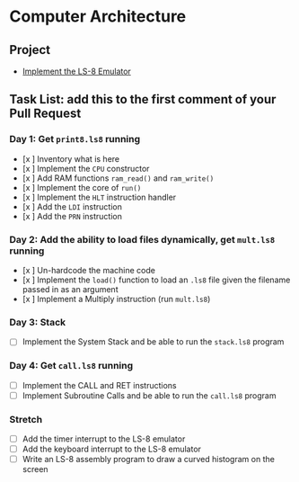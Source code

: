 # Computer Architecture

## Project

* [Implement the LS-8 Emulator](ls8/)

## Task List: add this to the first comment of your Pull Request

### Day 1: Get `print8.ls8` running

- [x ] Inventory what is here
- [x ] Implement the `CPU` constructor
- [x ] Add RAM functions `ram_read()` and `ram_write()`
- [x ] Implement the core of `run()`
- [x ] Implement the `HLT` instruction handler
- [x ] Add the `LDI` instruction
- [x ] Add the `PRN` instruction

### Day 2: Add the ability to load files dynamically, get `mult.ls8` running

- [x ] Un-hardcode the machine code
- [x ] Implement the `load()` function to load an `.ls8` file given the filename passed in as an argument
- [x ] Implement a Multiply instruction (run `mult.ls8`)

### Day 3: Stack

- [ ] Implement the System Stack and be able to run the `stack.ls8` program

### Day 4: Get `call.ls8` running

- [ ] Implement the CALL and RET instructions
- [ ] Implement Subroutine Calls and be able to run the `call.ls8` program

### Stretch

- [ ] Add the timer interrupt to the LS-8 emulator
- [ ] Add the keyboard interrupt to the LS-8 emulator
- [ ] Write an LS-8 assembly program to draw a curved histogram on the screen
